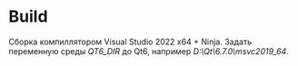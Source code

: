 # Build

Сборка компиллятором Visual Studio 2022 x64 + Ninja. Задать переменную среды *QT6_DIR* до Qt6, например *D:\Qt\6.7.0\msvc2019_64*.
